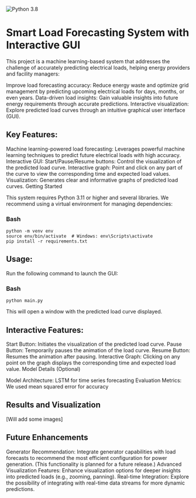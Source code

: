 ![Python 3.8]([https://img.shields.io/badge/python-3.8-blue?style=flat-square](https://img.shields.io/badge/Python-yellow?logo=python))
# Smart Load Forecasting System with Interactive GUI

This project is a machine learning-based system that addresses the challenge of accurately predicting electrical loads, helping energy providers and facility managers:

Improve load forecasting accuracy: Reduce energy waste and optimize grid management by predicting upcoming electrical loads for days, months, or even years.
Data-driven load insights: Gain valuable insights into future energy requirements through accurate predictions.
Interactive visualization: Explore predicted load curves through an intuitive graphical user interface (GUI).

## Key Features:

Machine learning-powered load forecasting: Leverages powerful machine learning techniques to predict future electrical loads with high accuracy.
Interactive GUI:
Start/Pause/Resume buttons: Control the visualization of the predicted load curve.
Interactive graph: Point and click on any part of the curve to view the corresponding time and expected load values.
Visualization: Generates clear and informative graphs of predicted load curves.
Getting Started

This system requires Python 3.11 or higher and several libraries. We recommend using a virtual environment for managing dependencies:

### Bash
```
python -m venv env
source env/bin/activate  # Windows: env\Scripts\activate
pip install -r requirements.txt
```

## Usage:

Run the following command to launch the GUI:

### Bash
```
python main.py
```

This will open a window with the predicted load curve displayed.

## Interactive Features:

Start Button: Initiates the visualization of the predicted load curve.
Pause Button: Temporarily pauses the animation of the load curve.
Resume Button: Resumes the animation after pausing.
Interactive Graph: Clicking on any point on the graph displays the corresponding time and expected load value.
Model Details (Optional)

Model Architecture: LSTM for time series forecasting
Evaluation Metrics: We used mean squared error for accuracy

## Results and Visualization

[Will add some images]

## Future Enhancements

Generator Recommendation: Integrate generator capabilities with load forecasts to recommend the most efficient configuration for power generation. (This functionality is planned for a future release.)
Advanced Visualization Features: Enhance visualization options for deeper insights into predicted loads (e.g., zooming, panning).
Real-time Integration: Explore the possibility of integrating with real-time data streams for more dynamic predictions.
